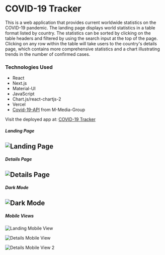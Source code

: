 # COVID-19 Tracker

This is a web application that provides current worldwide statistics on the COVID-19 pandemic. The landing page displays world statistics in a table format listed by country. The statistics can be sorted by clicking on the table headers and filtered by using the search input at the top of the page. Clicking on any row within the table will take users to the country's details page, which contains more comprehensive statistics and a chart illustrating trends in the number of confirmed cases.

### Technologies Used

- React
- Next.js
- Material-UI
- JavaScript
- Chart.js/react-chartjs-2
- Vercel
- [Covid-19-API](https://github.com/M-Media-Group/Covid-19-API) from M-Media-Group

Visit the deployed app at: [COVID-19 Tracker](https://nextjs-covid19-tracker.vercel.app/)

##### Landing Page

## ![Landing Page](./public/screenshots/landing-page.png)

##### Details Page

## ![Details Page](./public/screenshots/details-page.png)

##### Dark Mode

## ![Dark Mode](./public/screenshots/dark-mode.png)

##### Mobile Views

![Landing Mobile View](./public/screenshots/landing-page-mobile.png)

![Details Mobile View](./public/screenshots/details-page-mobile.png)

![Details Mobile View 2](./public/screenshots/details-page-mobile-2.png)

